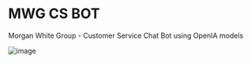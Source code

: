 # MWG CS BOT
Morgan White Group - Customer Service Chat Bot using OpenIA models

![image](https://github.com/user-attachments/assets/5ec2286b-4c10-423f-8596-8cc735bceb3e)
